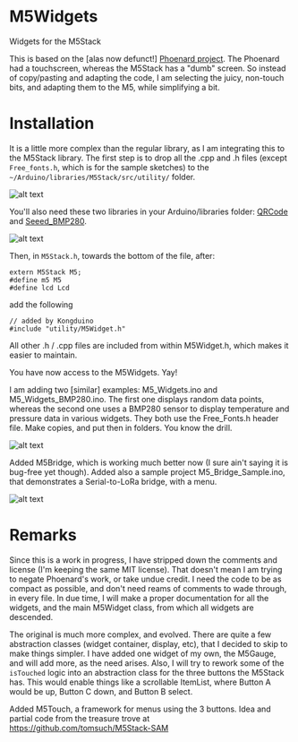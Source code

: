 # M5Widgets
Widgets for the M5Stack

This is based on the [alas now defunct!] [Phoenard project](https://github.com/Phoenard/Phoenard). The Phoenard had a touchscreen, whereas the M5Stack has a "dumb" screen. So instead of copy/pasting and adapting the code, I am selecting the juicy, non-touch bits, and adapting them to the M5, while simplifying a bit.

# Installation

It is a little more complex than the regular library, as I am integrating this to the M5Stack library. The first step is to drop all the .cpp and .h files (except `Free_fonts.h`, which is for the sample sketches) to the `~/Arduino/libraries/M5Stack/src/utility/` folder.

![alt text](https://github.com/Kongduino/M5Widgets/blob/master/README-00.png "All the files you need to add.")

You'll also need these two libraries in your Arduino/libraries folder: [QRCode](https://github.com/ricmoo/qrcode) and [Seeed_BMP280](https://github.com/Seeed-Studio/Grove_BMP280).

![alt text](https://github.com/Kongduino/M5Widgets/blob/master/README-02.png "Required libraries")

Then, in `M5Stack.h`, towards the bottom of the file, after:

    extern M5Stack M5;
    #define m5 M5
    #define lcd Lcd

add the following

    // added by Kongduino
    #include "utility/M5Widget.h"

All other .h / .cpp files are included from within M5Widget.h, which makes it easier to maintain.

You have now access to the M5Widgets. Yay!

I am adding two [similar] examples: M5_Widgets.ino and M5_Widgets_BMP280.ino. The first one displays random data points, whereas the second one uses a BMP280 sensor to display temperature and pressure data in various widgets. They both use the Free_Fonts.h header file. Make copies, and put then in folders. You know the drill.

![alt text](https://github.com/Kongduino/M5Widgets/blob/master/README-03.png "The two sketches.")

Added M5Bridge, which is working much better now (I sure ain't saying it is bug-free yet though). Added also a sample project M5_Bridge_Sample.ino, that demonstrates a Serial-to-LoRa bridge, with a menu.

![alt text](https://github.com/Kongduino/M5Widgets/blob/master/README-04.jpg "M5_Bridge_Sample")

# Remarks
Since this is a work in progress, I have stripped down the comments and license (I'm keeping the same MIT license). That doesn't mean I am trying to negate Phoenard's work, or take undue credit. I need the code to be as compact as possible, and don't need reams of comments to wade through, in every file. In due time, I will make a proper documentation for all the widgets, and the main M5Widget class, from which all widgets are descended.

The original is much more complex, and evolved. There are quite a few abstraction classes (widget container, display, etc), that I decided to skip to make things simpler. I have added one widget of my own, the M5Gauge, and will add more, as the need arises. Also, I will try to rework some of the `isTouched` logic into an abstraction class for the three buttons the M5Stack has. This would enable things like a scrollable ItemList, where Button A would be up, Button C down, and Button B select.

Added M5Touch, a framework for menus using the 3 buttons. Idea and partial code from the treasure trove at  https://github.com/tomsuch/M5Stack-SAM
